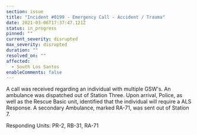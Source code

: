 ```yaml
---
section: issue
title: "Incident #0199 - Emergency Call - Accident / Trauma"
date: 2021-03-06T17:37:47.121Z
status: in_progress
pinned: ""
current_severity: disrupted
max_severity: disrupted
duration: ""
resolved_on: ""
affected:
  - South Los Santos
enableComments: false
---
```

A call was received regarding an individual with multiple GSW's. An ambulance was dispatched out of Station Three. Upon arrival, Police, as well as the Rescue Basic unit, identified that the individual will require a ALS Response. A secondary Ambulance, marked RA-71, was sent out of Station 7.

Responding Units:  PR-2, RB-31, RA-71
